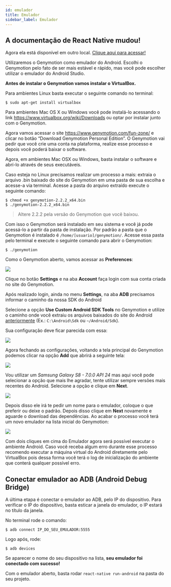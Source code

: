 ```yaml
---
id: emulador
title: Emulador
sidebar_label: Emulador
---
```


<!-- ![Genymotion](assets/ambiente-react-native/Emulador.png) -->

<div class="callout">
  <h2>
    <i class="fa fa-exclamation-triangle"></i>
    A documentação de React Native mudou!
  </h2>
  <p>
    Agora ela está disponível em outro local.
    <a href="http://react-native.rocketseat.dev/" rel="noopener noreferrer">Clique
    aqui para acessar!</a>
  </p>
</div>

Utilizaremos o Genymotion como emulador do Android. Escolhi o Genymotion pelo fato de ser mais estável e rápido, mas você pode escolher utilizar o emulador do Android Studio.

**Antes de instalar o Genymotion vamos instalar o VirtualBox.**

Para ambientes Linux basta executar o seguinte comando no terminal:

```console
$ sudo apt-get install virtualbox
```

Para ambientes Mac OS X ou Windows você pode instalá-lo acessando o link https://www.virtualbox.org/wiki/Downloads ou optar por instalar junto com o Genymotion.

Agora vamos acessar o site https://www.genymotion.com/fun-zone/ e clicar no botão “Download Genymotion Personal Edition”. O Genymotion vai pedir que você crie uma conta na plataforma, realize esse processo e depois você poderá baixar o software.

Agora, em ambientes Mac OSX ou Windows, basta instalar o software e abrí-lo através de seus executáveis.

Caso esteja no Linux precisamos realizar um processo a mais: extraia o arquivo .bin baixado do site do Genymotion em uma pasta de sua escolha e acesse-a via terminal. Acesse a pasta do arquivo extraído execute o seguinte comando:

```console
$ chmod +x genymotion-2.2.2_x64.bin
$ ./genymotion-2.2.2_x64.bin
```

> Altere 2.2.2 pela versão do Genymotion que você baixou.

Com isso o Genymotion será instalado em seu sistema e você já pode acessá-lo a partir da pasta de instalação. Por padrão a pasta que o Genymotion é instalado é `/home/[usuario]/genymotion/`. Acesse essa pasta pelo terminal e execute o seguinte comando para abrir o Genymotion:

```console
$ ./genymotion
```

Como o Genymotion aberto, vamos acessar as **Preferences**:

![](assets/ambiente-react-native/genymotion/01_2.png)

Clique no botão **Settings** e na aba **Account** faça login com sua conta criada no site do Genymotion.

Após realizado login, ainda no menu **Settings**, na aba **ADB** precisamos informar o caminho da nossa SDK do Android

Selecione a opção **Use Custom Android SDK Tools** no Genymotion e utilize o caminho onde você extraiu os arquivos baixados do site do Android [anteriormente](ambiente-react-native/android/linux#configurando-sdk-do-android-no-linux) (Ex.: `C:\Android\Sdk` ou `~/Android/Sdk`).

Sua configuração deve ficar parecida com essa:

![](assets/ambiente-react-native/genymotion/02_2.png)

Agora fechando as configurações, voltando a tela principal do Genymotion podemos clicar na opção **Add** que abrirá a seguinte tela:

![](assets/ambiente-react-native/genymotion/03.png)

Vou utilizar um _Samsung Galaxy S8 - 7.0.0 API 24_ mas aqui você pode selecionar a opção que mais lhe agradar, tente utilizar sempre versões mais recentes do Android. Selecione a opção e clique em **Next**.

![](assets/ambiente-react-native/genymotion/04_2.png)

Depois disso ele irá te pedir um nome para o emulador, coloque o que preferir ou deixe o padrão. Depois disso clique em **Next** novamente e aguarde o download das dependências. Ao acabar o processo você terá um novo emulador na lista inicial do Genymotion:

![](assets/ambiente-react-native/genymotion/05_2.png)

Com dois cliques em cima do Emulador agora será possível executar o ambiente Android. Caso você receba algum erro durante esse processo recomendo executar a máquina virtual do Android diretamente pelo VirtualBox pois dessa forma você terá o log de inicialização do ambiente que conterá qualquer possível erro.

## Conectar emulador ao ADB (Android Debug Bridge)

A última etapa é conectar o emulador ao ADB, pelo IP do dispositivo. Para verificar o IP do dispositivo, basta esticar a janela do emulador, o IP estará no título da janela.

No terminal rode o comando:

```console
$ adb connect IP_DO_SEU_EMULADOR:5555
```

Logo após, rode:

```console
$ adb devices
```

Se aparecer o nome do seu dispositivo na lista, **seu emulador foi conectado com sucesso!**

Com o emulador aberto, basta rodar `react-native run-android` na pasta do seu projeto.
